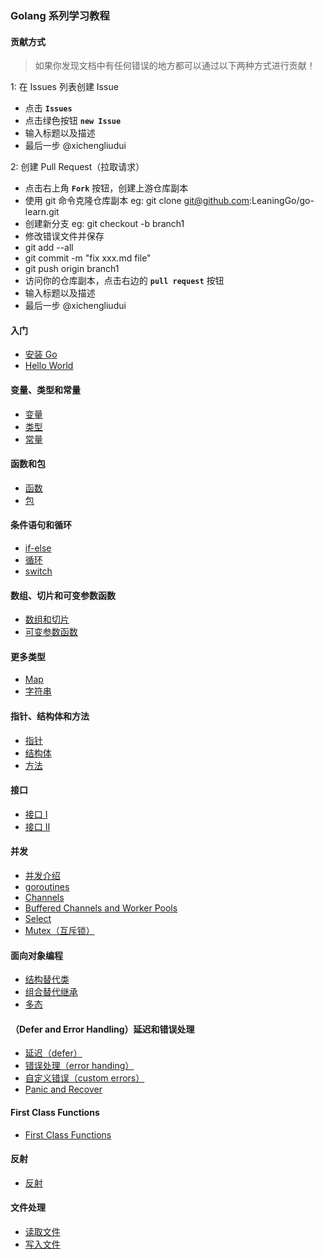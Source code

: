 
### Golang 系列学习教程

#### 贡献方式

> 如果你发现文档中有任何错误的地方都可以通过以下两种方式进行贡献！

1: 在 Issues 列表创建 Issue

* 点击 **`Issues`**
* 点击绿色按钮 **`new Issue`**
* 输入标题以及描述
* 最后一步 @xichengliudui

2: 创建 Pull Request（拉取请求）

* 点击右上角 **`Fork`** 按钮，创建上游仓库副本
* 使用 git 命令克隆仓库副本 eg: git clone git@github.com:LeaningGo/go-learn.git
* 创建新分支 eg: git checkout -b branch1
* 修改错误文件并保存
* git add --all
* git commit -m "fix xxx.md file"
* git push origin branch1
* 访问你的仓库副本，点击右边的 **`pull request`** 按钮
* 输入标题以及描述
* 最后一步 @xichengliudui

#### 入门
* [安装 Go](go-install.md)
* [Hello World](go-helloworld.md)

#### 变量、类型和常量
* [变量](go-variables.md)
* [类型](go-types.md)
* [常量](go-constants.md)

#### 函数和包
* [函数](go-functions.md)
* [包](go-packages.md)

#### 条件语句和循环
* [if-else](go-if-else.md)
* [循环](go-loops.md)
* [switch](go-switch.md)

#### 数组、切片和可变参数函数
* [数组和切片](go-switch.md)
* [可变参数函数](go-variadic-functions.md)

#### 更多类型
* [Map](go-map.md)
* [字符串](go-strings.md) 

#### 指针、结构体和方法
* [指针](go-pointers.md)
* [结构体](go-structures.md)
* [方法](go-methods.md)

#### 接口
* [接口 I](interface%20I.md)
* [接口 II](interface%20II.md)

#### 并发
* [并发介绍](Introduction%20to%20Concurrency.md)
* [goroutines](goroutines.md)
* [Channels](channels.md)
* [Buffered Channels and Worker Pools](buffered-channels-worker-pools.md)
* [Select](select.md)
* [Mutex（互斥锁）](mutex.md)

#### 面向对象编程
* [结构替代类]()
* [组合替代继承]()
* [多态]()

#### （Defer and Error Handling）延迟和错误处理
* [延迟（defer）]()
* [错误处理（error handing）]()
* [自定义错误（custom errors）]()
* [Panic and Recover]()

#### First Class Functions
* [First Class Functions]()

#### 反射
* [反射]()

#### 文件处理
* [读取文件]()
* [写入文件]()
